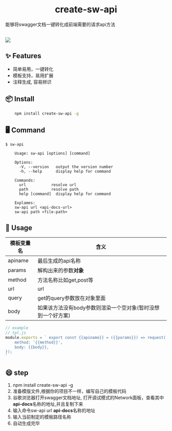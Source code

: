 <h1 align="center">create-sw-api</h1>

<div >能够将swagger文档一键转化成前端需要的请求api方法</div>

<br/>

![](https://cdn.nlark.com/yuque/0/2020/png/276215/1592412249023-1a047b04-f311-4223-9f02-e70ade3c6500.png?x-oss-process=image%2Fresize%2Cw_651)

## ✨ Features

- 简单易用，一键转化
- 模板支持，易用扩展
- 注释生成, 容易辨识

## 📦 Install

```bash
    npm install create-sw-api -g
```

## 🖥  Command

```
$ sw-api

    Usage: sw-api [options] [command]

    Options:
      -V, --version   output the version number 
      -h, --help      display help for command

    Commands:
      url           resolve url
      path          resolve path
      help [command]  display help for command

    Explames:
    sw-api url <api-docs-url>
    sw-api path <file-path>
```

## 🔨 Usage

模板变量名 | 含义 
-|-
 apiname | 最后生成的api名称 |
params | 解构出来的参数<b>对象</b> |
method | 方法名称比如get,post等 | 
url | url |
query | get的query参数放在对象里面 |
body| 如果该方法没有body参数则渲染一个空对象(暂时没想到一个好方案)

```js
// example
// tpl.js
module.exports = ` export const {{apiname}} = ({{params}}) => request('{{url}}', {{{query}}}, {
    method: '{{method}}',
    body: {{body}},
});
`
```

## 😄 step

1. npm install create-sw-api -g
2. 准备模版文件,根据你的项目不一样，编写自己的模板代码
3. 谷歌浏览器打开swagger文档地址, 打开调试模式的Network面板，查看其中**api-docs**名称的地址,并且复制下来
4. 输入命令sw-api url **api-docs**名称的地址
5. 输入当前制定的模板路径名称
6. 自动生成完毕

